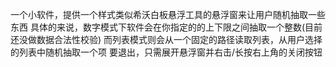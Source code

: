 一个小软件，提供一个样式类似希沃白板悬浮工具的悬浮窗来让用户随机抽取一些东西
具体的来说，数字模式下软件会在你指定的的上下限之间抽取一个整数(目前还没做数据合法性校验)
而列表模式则会从一个固定的路径读取列表，从用户选择的列表中随机抽取一个项
要退出，只需展开悬浮窗并右击/长按右上角的关闭按钮
